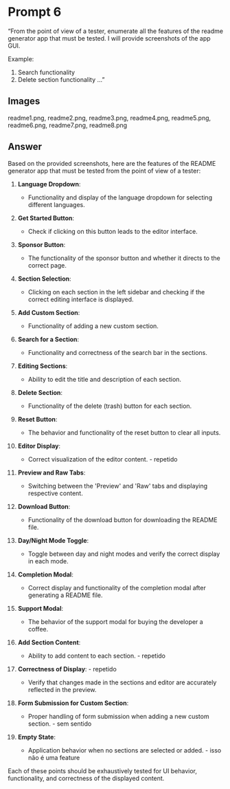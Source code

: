 # Prompt 6

“From the point of view of a tester, enumerate all the features of the readme generator app that must be tested. 
I will provide screenshots of the app GUI.

Example:
1. Search functionality
2. Delete section functionality
...”

## Images

readme1.png, readme2.png, readme3.png, readme4.png, readme5.png, readme6.png, readme7.png, readme8.png

## Answer

Based on the provided screenshots, here are the features of the README generator app that must be tested from the point of view of a tester:

1. **Language Dropdown**:
   - Functionality and display of the language dropdown for selecting different languages.

2. **Get Started Button**:
   - Check if clicking on this button leads to the editor interface.

3. **Sponsor Button**:
   - The functionality of the sponsor button and whether it directs to the correct page.

4. **Section Selection**:
   - Clicking on each section in the left sidebar and checking if the correct editing interface is displayed.

5. **Add Custom Section**:
   - Functionality of adding a new custom section.

6. **Search for a Section**:
   - Functionality and correctness of the search bar in the sections.

7. **Editing Sections**:
   - Ability to edit the title and description of each section.

8. **Delete Section**:
   - Functionality of the delete (trash) button for each section.

9. **Reset Button**:
   - The behavior and functionality of the reset button to clear all inputs.

10. **Editor Display**:
    - Correct visualization of the editor content. - repetido

11. **Preview and Raw Tabs**:
    - Switching between the 'Preview' and 'Raw' tabs and displaying respective content.

12. **Download Button**:
    - Functionality of the download button for downloading the README file.

13. **Day/Night Mode Toggle**:
    - Toggle between day and night modes and verify the correct display in each mode.

14. **Completion Modal**:
    - Correct display and functionality of the completion modal after generating a README file.

15. **Support Modal**:
    - The behavior of the support modal for buying the developer a coffee.

16. **Add Section Content**:
    - Ability to add content to each section. - repetido

17. **Correctness of Display**: - repetido
    - Verify that changes made in the sections and editor are accurately reflected in the preview.

18. **Form Submission for Custom Section**:
    - Proper handling of form submission when adding a new custom section. - sem sentido

19. **Empty State**:
    - Application behavior when no sections are selected or added. - isso não é uma feature

Each of these points should be exhaustively tested for UI behavior, functionality, and correctness of the displayed content.
